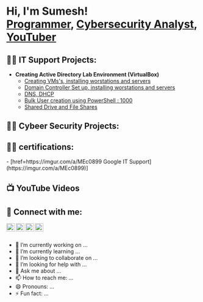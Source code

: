 <h1>Hi, I'm Sumesh! <br/><a href="https://github.com/sumesh1783">Programmer</a>, <a href="https://www.[linkedin.com/in//](https://www.linkedin.com/in/sumeshkumarms/)">Cybersecurity Analyst</a>, <a href="https://www.youtube.com/@sumeshkumar9940">YouTuber</a></h1>

<h2>👨‍💻 IT Support Projects:</h2>

- <b>Creating Active Directory Lab Environment  (VirtualBox)</b>
  - [Creating VMs's, installing worstations and servers](https://github.com/sumesh1783/ActiveDirectoryLab)
  - [Domain Controller Set up, installing worstations and servers](https://github.com/)
  - [DNS, DHCP](https://github.com/)
  - [Bulk User creation using PowerShell : 1000](https://github.com/)
  - [Shared Drive and File Shares](https://github.com/)
<!--
- <b>Full Stack Web App (React, NodeJS, Azure, and Machine Learning Components)</b>
  - [Image Analysis Middleware](https://github.com/joshmadakor1/4chan-Image-Analysis-Middleware-C964) <b><i>(Potentially NSFW)</b></i>
- <b>PowerShell</b>
- <b>C# (.NET Desktop Applications)</b>
- <b>Python</b>
  - [Package Delivery Application (Datastructures and Algorithms Demo)](https://github.com/joshmadakor1/Package-Delivery-Pathfinding-Algorithm)
-->
<h2>👨‍💻 Cybeer Security Projects:</h2>
<h2>👨‍💻 certifications:</h2>
  - [href=https://imgur.com/a/MEc0899 Google IT Support](https://imgur.com/a/MEc0899)]

<h2>📺 YouTube Videos</h2>
<h2> 🤳 Connect with me:</h2>

[<img align="left" alt="JoshMadakor | YouTube" width="22px" src="https://cdn.jsdelivr.net/npm/simple-icons@v3/icons/youtube.svg" />][youtube]
[<img align="left" alt="JoshMadakor | Twitter" width="22px" src="https://cdn.jsdelivr.net/npm/simple-icons@v3/icons/twitter.svg" />][twitter]
[<img align="left" alt="JoshMadakor | LinkedIn" width="22px" src="https://cdn.jsdelivr.net/npm/simple-icons@v3/icons/linkedin.svg" />][linkedin]
[<img align="left" alt="JoshMadakor | Instagram" width="22px" src="https://cdn.jsdelivr.net/npm/simple-icons@v3/icons/instagram.svg" />][instagram]

[twitter]: https://twitter.com/joshmadakor
[youtube]: https://www.youtube.com/@sumeshkumar9940
[instagram]: https://www.linkedin.com/in/sumeshkumarms/
[linkedin]: https://www.linkedin.com/in/sumeshkumarms/
<!--
**joshmadakor1/joshmadakor1** is a ✨ _special_ ✨ repository because its `README.md` (this file) appears on your GitHub profile.

Here are some ideas to get you started:
-->
</br><br>
- 🔭 I’m currently working on ...
- 🌱 I’m currently learning ...
- 👯 I’m looking to collaborate on ...
- 🤔 I’m looking for help with ...
- 💬 Ask me about ...
- 📫 How to reach me: ...
- 😄 Pronouns: ...
- ⚡ Fun fact: ...

<!---
- 👋 Hi, I’m spoidy aka sumesh
- 👀 I’m interested in creating new stuffs
- 🌱 I’m currently learning network infrastructure and system administration
- 💞️ I’m looking to collaborate on networkong projects
- 📫 if you want to reach out to me change your mind 


sumesh1783/sumesh1783 is a ✨ special ✨ repository because its `README.md` (this file) appears on your GitHub profile.
You can click the Preview link to take a look at your changes.
--->
